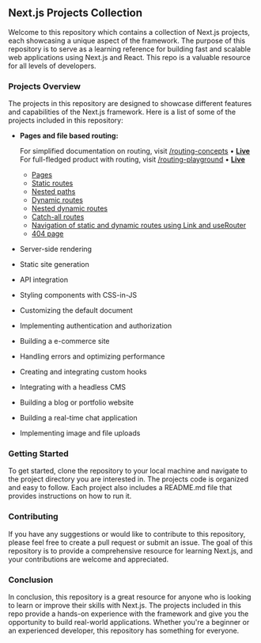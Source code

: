 ## Next.js Projects Collection

Welcome to this repository which contains a collection of Next.js projects, each showcasing a unique aspect of the framework. The purpose of this repository is to serve as a learning reference for building fast and scalable web applications using Next.js and React. This repo is a valuable resource for all levels of developers.

### Projects Overview

The projects in this repository are designed to showcase different features and capabilities of the Next.js framework. Here is a list of some of the projects included in this repository:

- **Pages and file based routing:**

    For simplified documentation on routing, visit [/routing-concepts](https://github.com/tkmpraveens/nextjs-learning/tree/main/routing-concepts) • [**Live**](https://nextjs-learning-routing-concepts.netlify.app/) <br/>
    For full-fledged product with routing, visit [/routing-playground](https://github.com/tkmpraveens/nextjs-learning/tree/main/routing-playground) • [**Live**](https://nextjs-learning-routing-playground.netlify.app/)

  - [Pages](https://github.com/tkmpraveens/nextjs-learning/blob/main/routing-concepts/README.md#file-based-routing)
  - [Static routes](https://github.com/tkmpraveens/nextjs-learning/blob/main/routing-concepts/README.md#static-routes)
  - [Nested paths](https://github.com/tkmpraveens/nextjs-learning/blob/main/routing-concepts/README.md#nested-paths)
  - [Dynamic routes](https://github.com/tkmpraveens/nextjs-learning/blob/main/routing-concepts/README.md#dynamic-routes)
  - [Nested dynamic routes](https://github.com/tkmpraveens/nextjs-learning/blob/main/routing-concepts/README.md#nested-dynamic-routes)
  - [Catch-all routes](https://github.com/tkmpraveens/nextjs-learning/blob/main/routing-concepts/README.md#catch-all-routes)
  - [Navigation of static and dynamic routes using Link and useRouter](https://github.com/tkmpraveens/nextjs-learning/blob/main/routing-concepts/README.md#catch-all-routes)
  - [404 page](https://github.com/tkmpraveens/nextjs-learning/blob/main/routing-concepts/README.md#catch-all-routes)
- Server-side rendering
- Static site generation
- API integration
- Styling components with CSS-in-JS
- Customizing the default document
- Implementing authentication and authorization
- Building a e-commerce site
- Handling errors and optimizing performance
- Creating and integrating custom hooks
- Integrating with a headless CMS
- Building a blog or portfolio website
- Building a real-time chat application
- Implementing image and file uploads

### Getting Started

To get started, clone the repository to your local machine and navigate to the project directory you are interested in. The projects code is organized and easy to follow. Each project also includes a README.md file that provides instructions on how to run it.

### Contributing

If you have any suggestions or would like to contribute to this repository, please feel free to create a pull request or submit an issue. The goal of this repository is to provide a comprehensive resource for learning Next.js, and your contributions are welcome and appreciated.

### Conclusion

In conclusion, this repository is a great resource for anyone who is looking to learn or improve their skills with Next.js. The projects included in this repo provide a hands-on experience with the framework and give you the opportunity to build real-world applications. Whether you're a beginner or an experienced developer, this repository has something for everyone.
